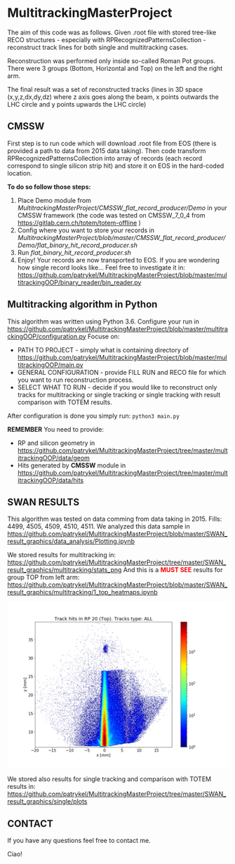 # MultitrackingMasterProject

The aim of this code was as follows.
Given .root file with stored tree-like RECO structures - especially with RPRecognizedPatternsCollection - reconstruct track lines for both single and multitracking cases.

Reconstruction was performed only inside so-called Roman Pot groups.
There were 3 groups (Bottom, Horizontal and Top) on the left and the right arm.

The final result was a set of reconstructed tracks (lines in 3D space (x,y,z,dx,dy,dz) where z axis goes along the beam, x points outwards the LHC circle and y points upwards the LHC circle)


## CMSSW

First step is to run code which will download .root file from EOS (there is provided a path to data from 2015 data taking). Then code transform RPRecognizedPatternsCollection into array of records (each record correspond to single silicon strip hit) and store it on EOS in the hard-coded location.

**To do so follow those steps:**
1. Place Demo module from *MultitrackingMasterProject/CMSSW_flat_record_producer/Demo* in your CMSSW framework (the code was tested on CMSSW_7_0_4 from <https://gitlab.cern.ch/totem/totem-offline> )
2. Config where you want to store your records in *MultitrackingMasterProject/blob/master/CMSSW_flat_record_producer/Demo/flat_binary_hit_record_producer.sh*
3. Run *flat_binary_hit_record_producer.sh* 
4. Enjoy! Your records are now transported to EOS. If you are wondering how single record looks like... Feel free to investigate it in: <https://github.com/patrykel/MultitrackingMasterProject/blob/master/multitrackingOOP/binary_reader/bin_reader.py>

## Multitracking algorithm in Python

This algorithm was written using Python 3.6.
Configure your run in <https://github.com/patrykel/MultitrackingMasterProject/blob/master/multitrackingOOP/configuration.py>
Focuse on:
* PATH TO PROJECT - simply what is containing directory of <https://github.com/patrykel/MultitrackingMasterProject/blob/master/multitrackingOOP/main.py>
* GENERAL CONFIGURATION - provide FILL RUN and RECO file for which you want to run reconstruction process.
* SELECT WHAT TO RUN - decide if you would like to reconstruct only tracks for multitracking or single tracking or single tracking with result comparison with TOTEM results.

After configuration is done you simply run:
`python3 main.py`

**REMEMBER** You need to provide:
* RP and silicon geometry in https://github.com/patrykel/MultitrackingMasterProject/tree/master/multitrackingOOP/data/geom
* Hits generated by **CMSSW** module in https://github.com/patrykel/MultitrackingMasterProject/tree/master/multitrackingOOP/data/hits


## SWAN RESULTS

This algorithm was tested on data comming from data taking in 2015. Fills: 4499, 4505, 4509, 4510, 4511.
We analyzed this data sample in <https://github.com/patrykel/MultitrackingMasterProject/blob/master/SWAN_result_graphics/data_analysis/Plotting.ipynb>

We stored results for multitracking in:
<https://github.com/patrykel/MultitrackingMasterProject/tree/master/SWAN_result_graphics/multitracking/stats_png>
And this is a <span style="color:red">**MUST SEE**</span> results for group TOP from left arm:
<https://github.com/patrykel/MultitrackingMasterProject/blob/master/SWAN_result_graphics/multitracking/1_top_heatmaps.ipynb>

![alt text](https://github.com/patrykel/MultitrackingMasterProject/blob/master/SWAN_result_graphics/multitracking/hits_png/Hits_RP_20_ALL.png "Reconstructed multitracking hits projected on the plane in RP 20")

We stored also results for single tracking and comparison with TOTEM results in:
<https://github.com/patrykel/MultitrackingMasterProject/tree/master/SWAN_result_graphics/single/plots>

## CONTACT

If you have any questions feel free to contact me.

Ciao!
